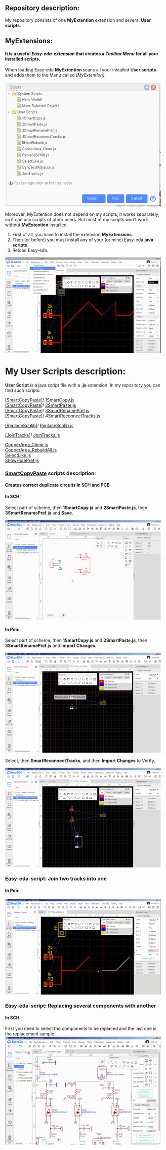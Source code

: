 ## Repository description:
My repository consists of one **MyExtention** extension and several **User scripts**.

## **MyExtensions**:
#### It is a useful *Easy-eda-extension* that creates a *Toolbar Menu* for all your installed scripts.
When loading Easy-eda **MyExtention** scans all your installed **User scripts** and adds them to the Menu called *[MyExtention]*.

![image](https://github.com/duritskiy/easyeda-MyExtensions/blob/main/InstalledScripts.png)

Moreover, MyExtention does not depend on my scripts, it works separately, so it can use scripts of other users. 
But most of my scripts won't work without **MyExtention** installed.
 
 1) First of all, you have to install the extension **MyExtensions**.
 2) Then (or before) you must install any of your (or mine) Easy-eda **java scripts**.
 3) Reload Easy-eda.
  
![Preview](https://github.com/duritskiy/easyeda-MyExtensions/blob/main/Video%20MyExtensions.gif)

# My User Scripts description:
**User Script** is a java script file with a **.js** extension.
In my repository you can find such scripts:

[[SmartCopyPaste]](https://github.com/duritskiy/easyeda-MyExtensions/tree/main/SmartCopyPaste)/
[1SmartCopy.js](https://github.com/duritskiy/easyeda-MyExtensions/blob/main/SmartCopyPaste/1SmartCopy.js)</br>
[[SmartCopyPaste]](https://github.com/duritskiy/easyeda-MyExtensions/tree/main/SmartCopyPaste)/
[2SmartPaste.js](https://github.com/duritskiy/easyeda-MyExtensions/blob/main/SmartCopyPaste/2SmartPaste.js)</br>
[[SmartCopyPaste]](https://github.com/duritskiy/easyeda-MyExtensions/tree/main/SmartCopyPaste)/
[3SmartRenamePref.js](https://github.com/duritskiy/easyeda-MyExtensions/blob/main/SmartCopyPaste/3SmartRenamePref.js)</br>
[[SmartCopyPaste]](https://github.com/duritskiy/easyeda-MyExtensions/tree/main/SmartCopyPaste)/
[4SmartReconnectTracks.js](https://github.com/duritskiy/easyeda-MyExtensions/blob/main/SmartCopyPaste/4SmartReconnectTracks.js)</br>

[[ReplaceSchlib]](https://github.com/duritskiy/easyeda-MyExtensions/tree/main/ReplaceSchlib)/
[ReplaceSchlib.js](https://github.com/duritskiy/easyeda-MyExtensions/blob/main/ReplaceSchlib/ReplaceSchlib.js)</br>

[[JoinTracks]](https://github.com/duritskiy/easyeda-MyExtensions/tree/main/JoinTracks)/
[JoinTracks.js](https://github.com/duritskiy/easyeda-MyExtensions/blob/main/JoinTracks/JoinTracks.js)</br>

[CopperArea_Clone.js](https://github.com/duritskiy/easyeda-MyExtensions/blob/main/CopperArea_Clone.js)</br>
[CopperArea_RebuildAll.js](https://github.com/duritskiy/easyeda-MyExtensions/blob/main/CopperArea_RebuildAll.js)</br>
[SelectLike.js](https://github.com/duritskiy/easyeda-MyExtensions/blob/main/SelectLike.js)</br>
[ShowHidePref.js](https://github.com/duritskiy/easyeda-MyExtensions/blob/main/ShowHidePref.js)</br>

### [SmartCopyPaste](https://github.com/duritskiy/easyeda-MyExtensions/tree/main/SmartCopyPaste) scripts description:
#### Creates correct duplicate circuits in SCH and PCB

#### In SCH:
  Select part of scheme, then **1SmartCopy.js** and **2SmartPaste.js**, then **3SmartRenamePref.js** and **Save**.

![Preview](https://github.com/duritskiy/easyeda-MyExtensions/blob/main/SmartCopyPaste/Video%201%20Sch%20-%20Copy%2CPaste%2CRename.gif)

#### In Pcb:  
   Select part of scheme, then **1SmartCopy.js** and **2SmartPaste.js**, then **3SmartRenamePref.js** and **Import Changes**.

![Preview](https://github.com/duritskiy/easyeda-MyExtensions/blob/main/SmartCopyPaste/Video%202%20Pcb%20-%20Copy%2CPaste%2CRename.gif)

   Select, then **SmartReconnectTracks**, and then **Import Changes** to Verify.

![Preview](https://github.com/duritskiy/easyeda-MyExtensions/blob/main/SmartCopyPaste/Video%203%20Pcb%20-%20SmartReconnectTracks.gif)



### Easy-eda-script: Join two tracks into one

#### In Pcb:  
![Preview](https://github.com/duritskiy/easyeda-MyExtensions/blob/main/JoinTracks/JoinTracks.gif)


### Easy-eda-script: Replacing several components with another
#### In SCH:  

First you need to select the components to be replaced and the last one is the replacement sample.
![Preview](https://github.com/duritskiy/easyeda-MyExtensions/blob/main/ReplaceSchlib/Video%20-%20ReplaceSchlib.gif)





